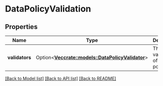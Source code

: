 # DataPolicyValidation

## Properties

Name | Type | Description | Notes
------------ | ------------- | ------------- | -------------
**validators** | Option<[**Vec<crate::models::DataPolicyValidator>**](DataPolicyValidator.md)> | The validators of the policy. | [optional]

[[Back to Model list]](../README.md#documentation-for-models) [[Back to API list]](../README.md#documentation-for-api-endpoints) [[Back to README]](../README.md)



